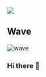 
<img src="https://capsule-render.vercel.app/api?type=wave&color=auto&height=300&section=header&text=capsule%20render&fontSize=90" />



## Wave <a id="wave">
![wave](https://capsule-render.vercel.app/api?type=wave&color=auto&height=200&text=WAVE)

### Hi there 👋

<!--
**fkrgus222/fkrgus222** is a ✨ _special_ ✨ repository because its `README.md` (this file) appears on your GitHub profile.

Here are some ideas to get you started:

- 🔭 I’m currently working on ...
- 🌱 I’m currently learning ...
- 👯 I’m looking to collaborate on ...
- 🤔 I’m looking for help with ...
- 💬 Ask me about ...
- 📫 How to reach me: ...
- 😄 Pronouns: ...
- ⚡ Fun fact: ...
-->
